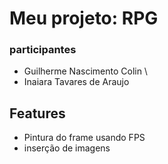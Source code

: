# Meu projeto: RPG 
### participantes

- Guilherme Nascimento Colin \
- Inaiara Tavares de Araujo

## Features

- Pintura do frame usando FPS
- inserção de imagens
